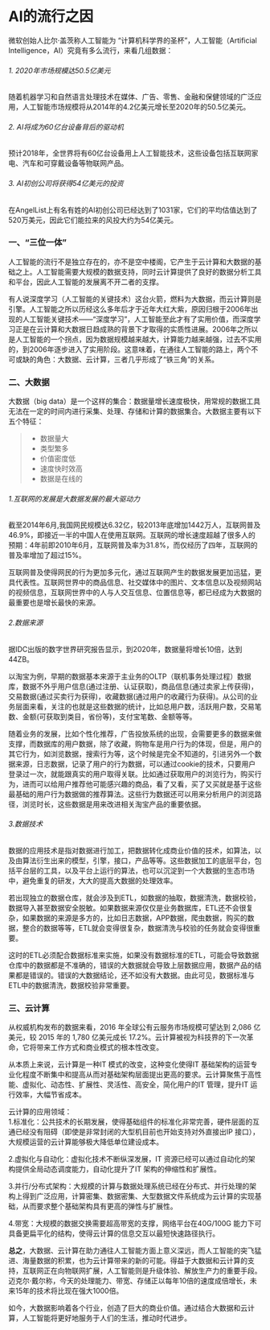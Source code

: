 # AI的流行之因
微软创始人比尔·盖茨称人工智能为 “计算机科学界的圣杯”，人工智能（Artificial Intelligence，AI）究竟有多么流行，来看几组数据：  
###### 1. 2020年市场规模达50.5亿美元  
   随着机器学习和自然语言处理技术在媒体、广告、零售、金融和保健领域的广泛应用，人工智能市场规模将从2014年的4.2亿美元增长至2020年的50.5亿美元。  
###### 2. AI将成为60亿台设备背后的驱动机  
   预计2018年，全世界将有60亿台设备用上人工智能技术，这些设备包括互联网家电、汽车和可穿戴设备等物联网产品。   
###### 3. AI初创公司将获得54亿美元的投资  
   在AngelList上有名有姓的AI初创公司已经达到了1031家，它们的平均估值达到了520万美元，因此它们能拉来的风投大约为54亿美元。 
  
### 一、“三位一体”
人工智能的流行不是独立存在的，亦不是空中楼阁，它产生于云计算和大数据的基础之上。人工智能需要大规模的数据支持，同时云计算提供了良好的数据分析工具和平台，因此人工智能的发展离不开二者的支撑。   
  
有人说深度学习（人工智能的关键技术）这台火箭，燃料为大数据，而云计算则是引擎。人工智能之所以历经这么多年后才于近年大红大紫，原因归根于2006年出现的人工智能关键技术——“深度学习”，人工智能至此才有了实用价值，而深度学习正是在云计算和大数据日趋成熟的背景下才取得的实质性进展。2006年之所以是人工智能的一个拐点，因为数据规模越来越大，计算能力越来越强，过去不实用的，到2006年逐步进入了实用阶段。这意味着，在通往人工智能的路上，两个不可或缺的角色：大数据、云计算，三者几乎形成了“铁三角”的关系。
### 二、大数据  
大数据（big data）是一个这样的集合：数据量增长速度极快，用常规的数据工具无法在一定的时间内进行采集、处理、存储和计算的数据集合。大数据主要有以下五个特征：  

> - 数据量大
> - 类型繁多
> - 价值密度低
> - 速度快时效高
> - 数据是在线的
###### 1.互联网的发展是大数据发展的最大驱动力  
截至2014年6月,我国网民规模达6.32亿，较2013年底增加1442万人，互联网普及46.9%，即接近一半的中国人在使用互联网。互联网的增长速度超越了很多人的预期：4年前即2010年6月，互联网普及率为31.8%，而仅经历了四年，互联网的普及率增加了超过15%。  
  
互联网普及使得网民的行为更加多元化，通过互联网产生的数据发展更加迅猛，更具代表性。互联网世界中的商品信息、社交媒体中的图片、文本信息以及视频网站的视频信息，互联网世界中的人与人交互信息、位置信息等，都已经成为大数据的最重要也是增长最快的来源。  
###### 2.数据来源  
据IDC出版的数字世界研究报告显示，到2020年，数据量将增长10倍，达到44ZB。  
  
以淘宝为例，早期的数据基本来源于主业务的OLTP（联机事务处理过程）数据库，数据不外乎用户信息(通过注册、认证获取)，商品信息(通过卖家上传获得)，交易数据(通过买卖行为获得)，收藏数据(通过用户的收藏行为获得)。从公司的业务层面来看，关注的也就是这些数据的统计，比如总用户数，活跃用户数，交易笔数、金额(可获取到类目，省份等)，支付宝笔数、金额等等。  
  
随着业务的发展，比如个性化推荐，广告投放系统的出现，会需要更多的数据来做支撑，而数据库的用户数据，除了收藏，购物车是用户行为的体现，但是，用户的其它行为，如浏览数据，搜索行为等，这个时候是完全不知道的，引进另外一个数据来源，日志数据，记录了用户的行为数据，可以通过cookie的技术，只要用户登录过一次，就能跟真实的用户取得关联。比如通过获取用户的浏览行为，购买行为，进而可以给用户推荐他可能感兴趣的商品，看了又看，买了又买就是基于这些最基础的用户行为数据做的推荐算法。这些行为数据还可以用来分析用户的浏览路径，浏览时长，这些数据是用来改进相关淘宝产品的重要依据。  
###### 3.数据技术  
数据的应用技术是指对数据进行加工，把数据转化成商业价值的技术，如算法，以及由算法衍生出来的模型，引擎，接口，产品等等。这些数据加工的底层平台，包括平台层的工具，以及平台上运行的算法，也可以沉淀到一个大数据的生态市场中，避免重复的研发，大大的提高大数据的处理效率。  
  
若出现独立的数据仓库，就会涉及到ETL，如数据的抽取，数据清洗，数据校验，数据导入甚至数据安全脱敏。如果数据来源仅仅是业务数据库，ETL还不会很复杂，如果数据的来源是多方的，比如日志数据，APP数据，爬虫数据，购买的数据，整合的数据等等，ETL就会变得很复杂，数据清洗与校验的任务就会变得很重要。  

这时的ETL必须配合数据标准来实施，如果没有数据标准的ETL，可能会导致数据仓库中的数据都是不准确的，错误的大数据就会导致上层数据应用，数据产品的结果都是错误的。错误的大数据结论，还不如没有大数据。由此可见，数据标准与ETL中的数据清洗，数据校验非常重要。  

### 三、云计算  
从权威机构发布的数据来看，2016 年全球公有云服务市场规模可望达到 2,086 亿美元，较 2015 年的 1,780 亿美元成长 17.2%。云计算被视为科技界的下一次革命，它将带来工作方式和商业模式的根本性改变。  

从本质上来说，云计算是一种IT 模式的改变，这种变化使得IT 基础架构的运营专业化程度不断集中和提高从而对基础架构层面提出更高的要求。云计算聚焦于高性能、虚拟化、动态性、扩展性、灵活性、高安全，简化用户的IT 管理，提升IT 运行效率，大幅节省成本。  
  
云计算的应用领域：  
1.标准化：公共技术的长期发展，使得基础组件的标准化非常完善，硬件层面的互通已经没有阻碍（即使是非常封闭的大型机目前也开始支持对外直接出IP 接口），大规模运营的云计算能够极大降低单位建设成本。

2.虚拟化与自动化：虚拟化技术不断纵深发展，IT 资源已经可以通过自动化的架构提供全局动态调度能力，自动化提升了IT 架构的伸缩性和扩展性。

3.并行/分布式架构：大规模的计算与数据处理系统已经在分布式、并行处理的架构上得到广泛应用，计算密集、数据密集、大型数据文件系统成为云计算的实现基础，从而要求整个基础架构具有更高的弹性与扩展性。

4.带宽：大规模的数据交换需要超高带宽的支撑，网络平台在40G/100G 能力下可具备更扁平化的结构，使得云计算的信息交互以最短快速路径执行。  
    

**总之**，大数据、云计算在助力通往人工智能方面上意义深远，而人工智能的突飞猛进、海量数据的积累，也为云计算带来的新的可能。得益于大数据和云计算的支持，互联网正在向物联网扩展，人工智能则是升级体验、解放生产力的重要手段。迈克尔·戴尔称，今天的处理能力、带宽、存储正以每年10倍的速度成倍增长，未来15年的技术将比现在强大1000倍。

如今，大数据影响着各个行业，创造了巨大的商业价值。通过结合大数据和云计算，人工智能将更好地服务于人们的生活，推动时代进步。
